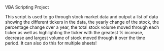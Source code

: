 VBA Scripting Project

This script is used to go through stock market data and output a list of data showing the different tickers in the data, the yearly change of the stock, the percentage change over a year, the total stock volume moved through each ticker as well as highlighting the ticker with the greatest % increase, decrease and largest volume of stock moved through it over the time period. It can also do this for multiple sheets!

